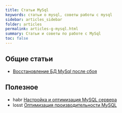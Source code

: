 ```yaml
---
title: Статьи MySql
keywords: статьи о mysql, советы работы с mysql
sidebar: articles_sidebar
folder: articles
permalink: articles-g-mysql.html
summary: Статьи и советы по работе с MySql
toc: false
---
```


## Общие статьи

* [Восстановление БД MySql после сбоя](/bx.github.io/articles-mysql-restore.html)      

## Полезное

* habr [Настройка и оптимизация MySQL сервера](https://habr.com/post/108418/)
* losst [Оптимизация производительности MySQL](https://losst.ru/optimizatsiya-proizvoditelnosti-mysql)
